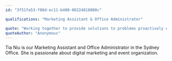```yaml
---
id: "3f51fa53-f08d-ec11-b400-00224818080c"

qualifications: "Marketing Assistant & Office Administrator"

quote: "Working together to provide solutions to problems proactively every day, for our clients and internally"
quoteAuthor: "Anonymous"
---
```

Tia Niu is our Marketing Assistant and Office Administrator in the Sydney Office. She is passionate about digital marketing and event organization. 
